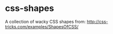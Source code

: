 css-shapes
==========

A collection of wacky CSS shapes from: http://css-tricks.com/examples/ShapesOfCSS/